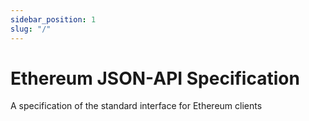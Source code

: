 ```yaml
---
sidebar_position: 1
slug: "/"
---
```


# Ethereum JSON-API Specification 

A specification of the standard interface for Ethereum clients
